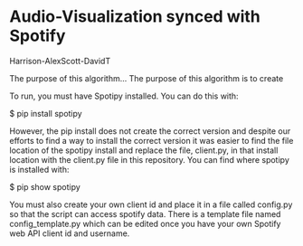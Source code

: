 # Audio-Visualization synced with Spotify
Harrison-AlexScott-DavidT

The purpose of this algorithm...
The purpose of this algorithm is to create

To run, you must have Spotipy installed. You can do this with:

$ pip install spotipy

However, the pip install does not create the correct version and despite our
efforts to find a way to install the correct version it was easier to find the
file location of the spotipy install and replace the file, client.py, in that
install location with the client.py file in this repository. You can find where
spotipy is installed with:

$ pip show spotipy

You must also create your own client id and place it in a file called config.py
so that the script can access spotify data. There is a template file named
config_template.py which can be edited once you have your own Spotify web API
client id and username.
